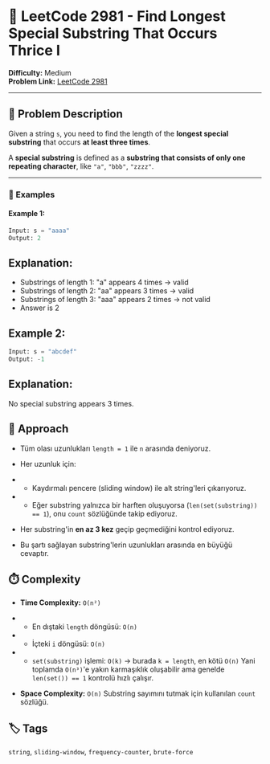 # 🔁 LeetCode 2981 - Find Longest Special Substring That Occurs Thrice I

**Difficulty:** Medium  
**Problem Link:** [LeetCode 2981](https://leetcode.com/problems/find-longest-special-substring-that-occurs-thrice-i)

---

## 📘 Problem Description

Given a string `s`, you need to find the length of the **longest special substring** that occurs **at least three times**.

A **special substring** is defined as a **substring that consists of only one repeating character**, like `"a"`, `"bbb"`, `"zzzz"`.

---

### 🧪 Examples

#### Example 1:
```python
Input: s = "aaaa"
Output: 2
```

## Explanation:
- Substrings of length 1: "a" appears 4 times → valid
- Substrings of length 2: "aa" appears 3 times → valid
- Substrings of length 3: "aaa" appears 2 times → not valid
- Answer is 2

## Example 2:
```python
Input: s = "abcdef"
Output: -1
```

## Explanation:
No special substring appears 3 times.

## 🧠 Approach
- Tüm olası uzunlukları `length = 1` ile `n` arasında deniyoruz.

- Her uzunluk için:

- - Kaydırmalı pencere (sliding window) ile alt string'leri çıkarıyoruz.

- - Eğer substring yalnızca bir harften oluşuyorsa (`len(set(substring)) == 1`), onu `count` sözlüğünde takip ediyoruz.

- Her substring'in **en az 3 kez** geçip geçmediğini kontrol ediyoruz.

- Bu şartı sağlayan substring'lerin uzunlukları arasında en büyüğü cevaptır.

## ⏱️ Complexity
- **Time Complexity:** `O(n²)`

- - En dıştaki `length` döngüsü: `O(n)`

- - İçteki `i` döngüsü: `O(n)`

- - `set(substring)` işlemi: `O(k)` → burada `k = length`, en kötü `O(n)`
Yani toplamda `O(n³)`'e yakın karmaşıklık oluşabilir ama genelde `len(set()) == 1` kontrolü hızlı çalışır.

- **Space Complexity:** `O(n)`
Substring sayımını tutmak için kullanılan `count` sözlüğü.

## 🏷️ Tags
`string`, `sliding-window`, `frequency-counter`, `brute-force`
